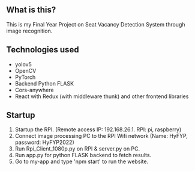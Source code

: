 ## What is this?
This is my Final Year Project on Seat Vacancy Detection System through image recognition.

## Technologies used
- yolov5
- OpenCV
- PyTorch
- Backend Python FLASK
- Cors-anywhere
- React with Redux (with middleware thunk) and other frontend libraries

## Startup
1. Startup the RPI. (Remote access IP: 192.168.26.1. RPI: pi, raspberry)
2. Connect image processing PC to the RPI Wifi network (Name: HyFYP, password: HyFYP2022)
3. Run Rpi_Client_1080p.py on RPI & server.py on PC.
4. Run app.py for python FLASK backend to fetch results.
5. Go to my-app and type 'npm start' to run the website.

